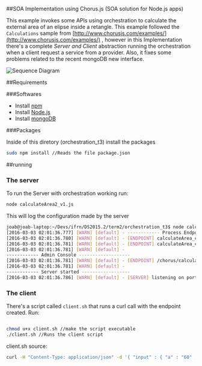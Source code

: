 
##SOA Implementation using Chorus.js (SOA solution for Node.js apps)


This example invokes some APIs using orchestration to calculate the external area
of an elipse inside a retangle. This example followed the `Calculations`
sample from [http://www.chorusjs.com/examples/](http://www.chorusjs.com/examples/)
, however in this Implementation there's a complete *Server and Client* abstraction
running the orchestration when a client request a service from a provider. Also,
it fixes some problems related to the recent mongoDB new interface.

![Sequence Diagram](http://i.imgur.com/fAO4F1Y.png)

##Requirements

###Softwares

- Install [npm](https://www.npmjs.com/)
- Install [Node.js](https://nodejs.org/en/)
- Install [mongoDB](https://www.mongodb.org/)

###Packages

Inside of this diretory (orchestration_t3) install the packages

```sh
sudo npm install //Reads the file package.json

```

##running

### The server

To run the Server with orchestration working run:

```sh
node calculateArea2_v1.js

```

This will log the configuration made by the server

```sh
joab@joab-laptop:~/Devs/ifrn/DS2015.2/term2/orchestration_t3$ node calculateArea_v1.js
[2016-03-03 02:01:36.777] [WARN] [default] - ------------ Process Endpoints ---------------
[2016-03-03 02:01:36.780] [WARN] [default] - [ENDPOINT] calculateArea_calculateRectangleArea_receive
[2016-03-03 02:01:36.781] [WARN] [default] - [ENDPOINT] calculateArea_calculateArea_invoke
[2016-03-03 02:01:36.781] [WARN] [default] -
------------ Admin Console -------------------
[2016-03-03 02:01:36.781] [WARN] [default] - [ENDPOINT] /chorus/calculateArea/util/instances
[2016-03-03 02:01:36.781] [WARN] [default] -
------------ Server started ------------------
[2016-03-03 02:01:36.786] [WARN] [default] - [SERVER] listening on port 3000

```
### The client

There's a script called `client.sh` that runs a curl call with the endpoint created. Run:

```sh

chmod u+x client.sh //make the script executable
./client.sh //Runs the client script

```

client.sh source:

```sh
curl -H "Content-Type: application/json" -d '{ "input" : { "a" : "60" , "b" : "200" }}' http://localhost:3000/calculateArea/v1/receive/calculateRectangleArea
```
